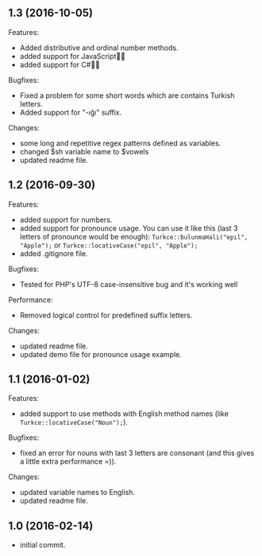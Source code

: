## 1.3 (2016-10-05)

Features:

- Added distributive and ordinal number methods.
- added support for JavaScript🤘🏻
- added support for C#🤘🏻

Bugfixes:

- Fixed a problem for some short words which are contains Turkish letters.
- Added support for "-ığı" suffix.

Changes:

- some long and repetitive regex patterns defined as variables.
- changed $sh variable name to $vowels
- updated readme file.

## 1.2 (2016-09-30)

Features:

- added support for numbers.
- added support for pronounce usage. You can use it like this (last 3 letters of pronounce would be enough): `Turkce::bulunmaHali("epıl", "Apple");` or `Turkce::locativeCase("epıl", "Apple");`
- added .gitignore file.

Bugfixes:

- Tested for PHP's UTF-8 case-insensitive bug and it's working well

Performance:

- Removed logical control for predefined suffix letters.

Changes:

- updated readme file.
- updated demo file for pronounce usage example.

## 1.1 (2016-01-02)

Features:

- added support to use methods with English method names (like `Turkce::locativeCase("Noun");`).

Bugfixes:

- fixed an error for nouns with last 3 letters are consonant (and this gives a little extra performance =)).

Changes:

- updated variable names to English.
- updated readme file.

## 1.0 (2016-02-14)

- initial commit.

